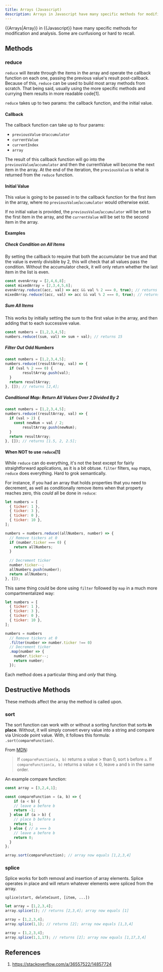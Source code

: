 ```yaml
---
title: Arrays (Javascript)
description: Arrays in Javascript have many specific methods for modification and analysis. Some are cunfusiong or hard to recall.
---
```


{{Arrays|Array}} in {{Javascript}} have many specific methods for modification and analysis. Some are cunfusiong or hard to recall.

## Methods

### reduce

`reduce` will iterate through the items in the array and operate the callback function on each one, passing the previous value's result post-callback. Because of this, `reduce` can be used to build most array methods from scratch. That being said, usually using the more specific methods and currying them results in more readable code[1].

`reduce` takes up to two params: the callback function, and the initial value.

#### Callback

The callback function can take up to four params:

- `previousValue` or`accumulator`
- `currentValue`
- `currentIndex`
- `array`

The result of this callback function will go into the `previousValue`/`accumulator` and then the currentValue will become the next item in the array. At the end of the iteration, the `previousValue` is what is returned from the `reduce` function.

#### Initial Value

This value is going to be passed in to the callback function for the first item in the array, where no `previousValue`/`accumulator` would otherwise exist.

If no initial value is provided, the `previousValue`/`accumulator` will be set to the first item in the array, and the `currentValue` will be set to the second item in the array.

#### Examples

##### Check Condition on All Items

By setting the callback to require that both the accumulator be true and that the value is evenly divisible by 2, this will check that all values pass the condition. Without the accumulator check, it will only return whether the last item in the list is even.

```javascript
const evenArray = [2,4,6,8];
const mixedArray = [2,3,4,5,6];
evenArray.reduce((acc, val) => acc && val % 2 === 0, true); // returns true
mixedArray.reduce((acc, val) => acc && val % 2 === 0, true); // returns false
```

##### Sum All Items

This works by initially setting the sum to the first value in the array, and then adding that to each successive value.

```javascript
const numbers = [1,2,3,4,5];
numbers.reduce((sum, val) => sum + val); // returns 15
```

##### Filter Out Odd Numbers

```javascript
const numbers = [1,2,3,4,5];
numbers.reduce((resultArray, val) => {
  if (val % 2 === 0) {
		resultArray.push(val);
  }
  return resultArray;
}, []); // returns [2,4];
```

##### Conditional Map: Return All Values Over 2 Divided By 2

```javascript
const numbers = [1,2,3,4,5];
numbers.reduce((resultArray, val) => {
  if (val > 2) {
    const newNum = val / 2;
		resultArray.push(newNum);
  }
  return resultArray;
}, []); // returns [1.5, 2, 2.5];
```

#### When NOT to use `reduce`[1]

While `reduce` can do everything, it's not the best except for fairly straightforward applications, as it is a bit obtuse. `filter` filters, `map` maps, `reduce` does everything. Hard to grok semantically. 

For instance, if you had an array that holds properties that you need to decrement, as well as conditionally remove items when that property reaches zero, this *could* all be done in `reduce`:

```javascript
let numbers = [
  { ticker: 1 },
  { ticker: 3 },
  { ticker: 0 },
  { ticker: 10 },
];

numbers = numbers.reduce((allNumbers, number) => {
  // Remove tickers at 0
  if (number.ticker === 0) {
    return allNumbers;
  }
  
  // Decrement ticker
  number.ticker--;
  allNumbers.push(number);
  return allNumbers;
}, []);
```

This same thing could be done using `filter` followed by `map` in a much more compartmentalized way:

```javascript
let numbers = [
  { ticker: 1 },
  { ticker: 3 },
  { ticker: 0 },
  { ticker: 10 },
];

numbers = numbers
  // Remove tickers at 0
  .filter(number => number.ticker !== 0)
  // Decrement ticker
  .map(number => {
  	number.ticker--;
    return number;
  });
```

Each method does a particular thing and *only* that thing.

## Destructive Methods

These methods affect the array the method is called upon.

### sort

The sort function can work with or without a sorting function that sorts **in place**. Without, it will simply convert every value into a string and compare via Unicode point value. With, it follows this formula: `.sort(compareFunction)`. 

From [MDN](https://developer.mozilla.org/en-US/docs/Web/JavaScript/Reference/Global_Objects/Array/sort):

> If `compareFunction(a, b)` returns a value > than 0, sort `b` before `a`. If `compareFunction(a, b)` returns a value ≤ 0, leave `a` and `b` in the same order.    

An example compare function:

```javascript
const array = [3,2,4,1];

const compareFunction = (a, b) => {
	if (a < b) {
    // leave a before b
    return -1;
  } else if (a > b) {
    // place b before a
    return 1;
  } else { // a === b
    // leave a before b
    return 0;
  }
};

array.sort(compareFunction); // array now equals [1,2,3,4]
```

### splice

Splice works for both removal and insertion of array elements. Splice operates in place and will return whatever elements were spliced from the array.

`splice(start, deleteCount, [item, ...])`

```javascript
let array = [1,2,3,4];
array.splice(1); // returns [2,3,4]; array now equals [1]

array = [1,2,3,4];
array.splice(1,1); // returns [2]; array now equals [1,3,4]

array = [1,2,3,4];
array.splice(1,1,17); // returns [2]; array now equals [1,17,3,4]
```

## References

1. https://stackoverflow.com/a/36557522/14857724
